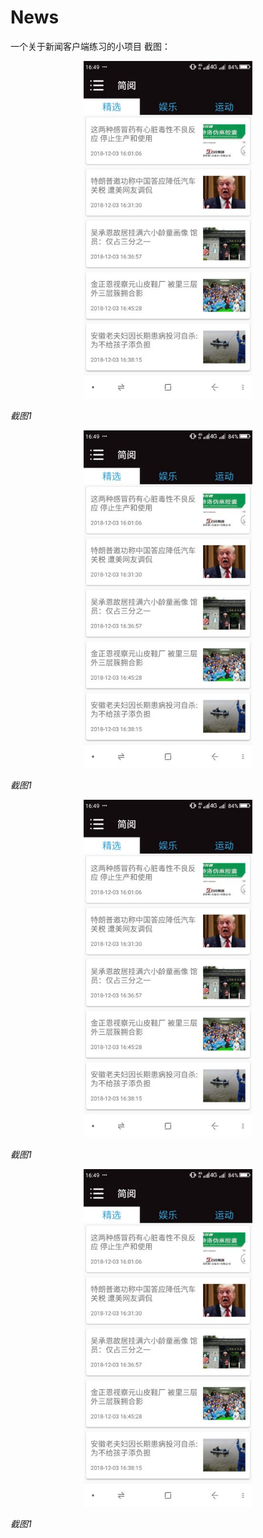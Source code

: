 # News
一个关于新闻客户端练习的小项目
截图：
    <p align="center">
    <img src="https://github.com/1040322934/News/blob/master/Screenshot/Screenshot1.png" alt="Sample"  width="270" height="540">
    <p>
        <em>截图1</em>
    </p>
    </p>
    <p align="center">
    <img src="https://github.com/1040322934/News/blob/master/Screenshot/Screenshot1.png" alt="Sample"  width="270" height="540">
    <p>
        <em>截图1</em>
    </p>
    </p>
    <p align="center">
    <img src="https://github.com/1040322934/News/blob/master/Screenshot/Screenshot1.png" alt="Sample"  width="270" height="540">
    <p>
        <em>截图1</em>
    </p>
    </p>
   <p align="center">
    <img src="https://github.com/1040322934/News/blob/master/Screenshot/Screenshot1.png" alt="Sample"  width="270" height="540">
    <p>
        <em>截图1</em>
    </p>
    </p>
